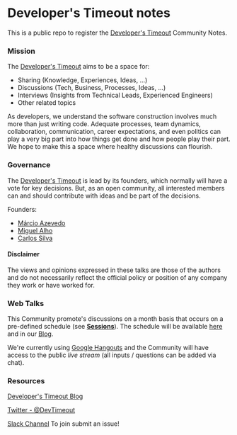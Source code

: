 # Developer's Timeout notes #

This is a public repo to register the [Developer's Timeout](https://medium.com/developers-timeout) Community Notes.

### Mission ###

The [Developer's Timeout](https://medium.com/developers-timeout) aims to be a space for:

- Sharing (Knowledge, Experiences, Ideas, ...)
- Discussions (Tech, Business, Processes, Ideas, ...)
- Interviews (Insights from Technical Leads, Experienced Engineers)
- Other related topics

As developers, we understand the software construction involves much more than just writing code. Adequate processes, team dynamics, collaboration, communication, career expectations, and even politics can play a very big part into how things get done and how people play their part. We hope to make this a space where healthy discussions can flourish.

### Governance ###

The [Developer's Timeout](https://medium.com/developers-timeout) is lead by its founders, which normally will have a vote for key decisions. But, as an open community, all interested members can and should contribute with ideas and be part of the decisions.

Founders:

- [Márcio Azevedo](https://anoblequest.wordpress.com/)
- [Miguel Alho](http://www.miguelalho.pt/)
- [Carlos Silva](https://pt.linkedin.com/in/carlos-silva-21b5131)

#### Disclaimer ####

The views and opinions expressed in these talks are those of the authors and do not necessarily reflect the official policy or position of any company they work or have worked for.

### Web Talks ###

This Community promote's discussions on a month basis that occurs on a pre-defined schedule (see [**Sessions**](Sessions.md)). The schedule will be available [here](Sessions.md) and in our [Blog](https://medium.com/developers-timeout/).

We're currently using [Google Hangouts](https://hangouts.google.com/) and the Community will have access to the public *live stream* (all inputs / questions can be added via chat).

### Resources ###

[Developer's Timeout Blog](https://medium.com/developers-timeout)

[Twitter - @DevTimeout](https://twitter.com/DevTimeout)

[Slack Channel](developerstimeout.slack.com)
To join submit an issue!



